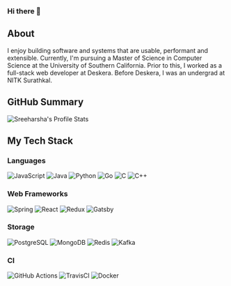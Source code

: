 ### Hi there 👋

## About
I enjoy building software and systems that are usable, performant and extensible. Currently, I'm pursuing a Master of Science in Computer Science at the University of Southern California. Prior to this, I worked as a full-stack web developer at Deskera. Before Deskera, I was an undergrad at NITK Surathkal.

## GitHub Summary
![Sreeharsha's Profile Stats](https://github-readme-stats.vercel.app/api?username=Sreeharsha98&count_private=true&show_icons=true&theme=synthwave&hide_title=true)

## My Tech Stack
### Languages
![JavaScript](https://img.shields.io/badge/JavaScript-%232d203c.svg?style=flat&logo=javascript&logoColor=%23F7DF1E)
![Java](https://img.shields.io/badge/Java-%232d203c.svg?style=flat&logo=java&logoColor=%23ED8B00)
![Python](https://img.shields.io/badge/Python-%232d203c.svg?style=flat&logo=python&logoColor=%2314354C)
![Go](https://img.shields.io/badge/Go-%232d203c.svg?style=flat&logo=go&logoColor=%2300ADD8)
![C](https://img.shields.io/badge/C-%232d203c.svg?style=flat&logo=c&logoColor=%2300599C)
![C++](https://img.shields.io/badge/C++-%232d203c.svg?style=flat&logo=c%2B%2B&logoColor=%2300599C)

### Web Frameworks
![Spring](https://img.shields.io/badge/Spring-%232d203c.svg?style=flat&logo=spring&logoColor=%236DB33F)
![React](https://img.shields.io/badge/React-%232d203c.svg?style=flat&logo=react&logoColor=%2361DAFB?)
![Redux](https://img.shields.io/badge/Redux-%232d203c.svg?style=flat&logo=redux&logoColor=%23593d88)
![Gatsby](https://img.shields.io/badge/Gatsby-%232d203c.svg?style=flat&logo=gatsby&logoColor=%23663399)

### Storage
![PostgreSQL](https://img.shields.io/badge/Postgres-%232d203c.svg?style=flat&logo=postgresql&logoColor=%23316192)
![MongoDB](https://img.shields.io/badge/MongoDB-%232d203c.svg?style=flat&logo=mongodb&logoColor=%234ea94b)
![Redis](https://img.shields.io/badge/Redis-%232d203c.svg?style=flat&logo=redis&logoColor=%23DD0031)
![Kafka](https://img.shields.io/badge/Kafka-%232d203c.svg?style=flat&logo=apachekafka&logoColor=white)

### CI
![GitHub Actions](https://img.shields.io/badge/GitHub_Actions-%232d203c.svg?style=flat&logo=githubactions&logoColor=%232671E5)
![TravisCI](https://img.shields.io/badge/Travis_CI-%232d203c.svg?style=flat&logo=travis&logoColor=white)
![Docker](https://img.shields.io/badge/Docker-%232d203c.svg?style=flat&logo=docker&logoColor=%230db7ed)

<!--
**Sreeharsha98/Sreeharsha98** is a ✨ _special_ ✨ repository because its `README.md` (this file) appears on your GitHub profile.

Here are some ideas to get you started:

- 🔭 I’m currently working on ...
- 🌱 I’m currently learning ...
- 👯 I’m looking to collaborate on ...
- 🤔 I’m looking for help with ...
- 💬 Ask me about ...
- 📫 How to reach me: ...
- 😄 Pronouns: ...
- ⚡ Fun fact: ...
-->
